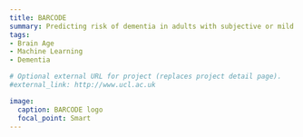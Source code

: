 ```yaml
---
title: BARCODE
summary: Predicting risk of dementia in adults with subjective or mild cognitive impairment using the brain-age paradigm.
tags:
- Brain Age
- Machine Learning
- Dementia

# Optional external URL for project (replaces project detail page).
#external_link: http://www.ucl.ac.uk

image:
  caption: BARCODE logo
  focal_point: Smart
---
```

